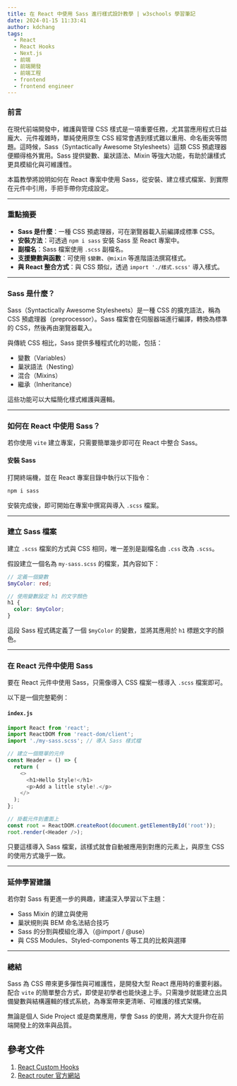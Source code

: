 ```yaml
---
title: 在 React 中使用 Sass 進行樣式設計教學 | w3schools 學習筆記
date: 2024-01-15 11:33:41
author: kdchang
tags:
  - React
  - React Hooks
  - Next.js
  - 前端
  - 前端開發
  - 前端工程
  - frontend
  - frontend engineer
---
```


### 前言

在現代前端開發中，維護與管理 CSS 樣式是一項重要任務，尤其當應用程式日益龐大、元件複雜時，單純使用原生 CSS 經常會遇到樣式難以重用、命名衝突等問題。這時候，Sass（Syntactically Awesome Stylesheets）這類 CSS 預處理器便顯得格外實用。Sass 提供變數、巢狀語法、Mixin 等強大功能，有助於讓樣式更具模組化與可維護性。

本篇教學將說明如何在 React 專案中使用 Sass，從安裝、建立樣式檔案、到實際在元件中引用，手把手帶你完成設定。

---

### 重點摘要

- **Sass 是什麼**：一種 CSS 預處理器，可在瀏覽器載入前編譯成標準 CSS。
- **安裝方法**：可透過 `npm i sass` 安裝 Sass 至 React 專案中。
- **副檔名**：Sass 檔案使用 `.scss` 副檔名。
- **支援變數與函數**：可使用 `$變數`、`@mixin` 等進階語法撰寫樣式。
- **與 React 整合方式**：與 CSS 類似，透過 `import './樣式.scss'` 導入樣式。

---

### Sass 是什麼？

Sass（Syntactically Awesome Stylesheets）是一種 CSS 的擴充語法，稱為 CSS 預處理器（preprocessor）。Sass 檔案會在伺服器端進行編譯，轉換為標準的 CSS，然後再由瀏覽器載入。

與傳統 CSS 相比，Sass 提供多種程式化的功能，包括：

- 變數（Variables）
- 巢狀語法（Nesting）
- 混合（Mixins）
- 繼承（Inheritance）

這些功能可以大幅簡化樣式維護與邏輯。

---

### 如何在 React 中使用 Sass？

若你使用 `vite` 建立專案，只需要簡單幾步即可在 React 中整合 Sass。

#### 安裝 Sass

打開終端機，並在 React 專案目錄中執行以下指令：

```bash
npm i sass
```

安裝完成後，即可開始在專案中撰寫與導入 `.scss` 檔案。

---

### 建立 Sass 檔案

建立 `.scss` 檔案的方式與 CSS 相同，唯一差別是副檔名由 `.css` 改為 `.scss`。

假設建立一個名為 `my-sass.scss` 的檔案，其內容如下：

```scss
// 定義一個變數
$myColor: red;

// 使用變數設定 h1 的文字顏色
h1 {
  color: $myColor;
}
```

這段 Sass 程式碼定義了一個 `$myColor` 的變數，並將其應用於 `h1` 標題文字的顏色。

---

### 在 React 元件中使用 Sass

要在 React 元件中使用 Sass，只需像導入 CSS 檔案一樣導入 `.scss` 檔案即可。

以下是一個完整範例：

#### `index.js`

```javascript
import React from 'react';
import ReactDOM from 'react-dom/client';
import './my-sass.scss'; // 導入 Sass 樣式檔

// 建立一個簡單的元件
const Header = () => {
  return (
    <>
      <h1>Hello Style!</h1>
      <p>Add a little style!.</p>
    </>
  );
};

// 掛載元件到畫面上
const root = ReactDOM.createRoot(document.getElementById('root'));
root.render(<Header />);
```

只要這樣導入 Sass 檔案，該樣式就會自動被應用到對應的元素上，與原生 CSS 的使用方式幾乎一致。

---

### 延伸學習建議

若你對 Sass 有更進一步的興趣，建議深入學習以下主題：

- Sass Mixin 的建立與使用
- 巢狀規則與 BEM 命名法結合技巧
- Sass 的分割與模組化導入（@import / @use）
- 與 CSS Modules、Styled-components 等工具的比較與選擇

---

### 總結

Sass 為 CSS 帶來更多彈性與可維護性，是開發大型 React 應用時的重要利器。配合 `vite` 的簡單整合方式，即使是初學者也能快速上手。只需幾步就能建立出具備變數與結構邏輯的樣式系統，為專案帶來更清晰、可維護的樣式架構。

無論是個人 Side Project 或是商業應用，學會 Sass 的使用，將大大提升你在前端開發上的效率與品質。

## 參考文件

1. [React Custom Hooks](https://www.w3schools.com/react/react_customhooks.asp)
2. [React router 官方網站](https://reactrouter.com/)
